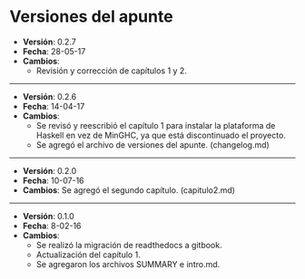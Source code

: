 # Versiones del apunte

- **Versión**: 0.2.7
- **Fecha**: 28-05-17
- **Cambios**:
    * Revisión y corrección de capítulos 1 y 2.

******

- **Versión**: 0.2.6
- **Fecha**: 14-04-17
- **Cambios**:
    * Se revisó y reescribió el capítulo 1 para instalar la plataforma de Haskell en vez de MinGHC, ya que está discontinuado el proyecto.
    * Se agregó el archivo de versiones del apunte. (changelog.md)

******

- **Versión**: 0.2.0
- **Fecha**: 10-07-16
- **Cambios**: Se agregó el segundo capítulo. (capitulo2.md) 

******

- **Versión**: 0.1.0
- **Fecha**: 8-02-16
- **Cambios**: 
    * Se realizó la migración de readthedocs a gitbook.
    * Actualización del capítulo 1.
    * Se agregaron los archivos SUMMARY e intro.md.
